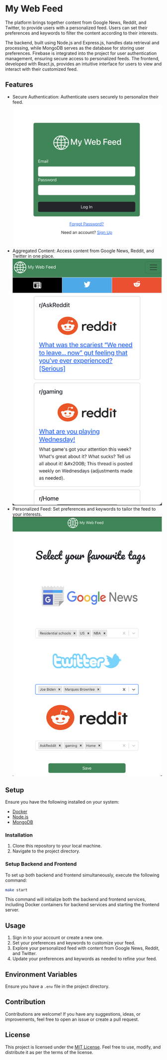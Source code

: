 # My Web Feed

The platform brings together content from Google News, Reddit, and Twitter, to provide users with a personalized feed. Users can set their preferences and keywords to filter the content according to their interests. 

The backend, built using Node.js and Express.js, handles data retrieval and processing, while MongoDB serves as the database for storing user preferences. Firebase is integrated into the project for user authentication management, ensuring secure access to personalized feeds. The frontend, developed with React.js, provides an intuitive interface for users to view and interact with their customized feed.

## Features

- Secure Authentication: Authenticate users securely to personalize their feed.
  ![Secure Authentication](./documentation/images/login.png)
- Aggregated Content: Access content from Google News, Reddit, and Twitter in one place.
  ![Aggregated Content](./documentation/images/feed.png)
- Personalized Feed: Set preferences and keywords to tailor the feed to your interests.
  ![Personalized Feed](./documentation/images/preferences.png)

## Setup

Ensure you have the following installed on your system:

- [Docker](https://www.docker.com/)
- [Node.js](https://nodejs.org/)
- [MongoDB](https://www.mongodb.com/)

### Installation

1. Clone this repository to your local machine.
2. Navigate to the project directory.

### Setup Backend and Frontend

To set up both backend and frontend simultaneously, execute the following command:

```bash
make start
```

This command will initialize both the backend and frontend services, including Docker containers for backend services and starting the frontend server.

## Usage

1. Sign in to your account or create a new one.
2. Set your preferences and keywords to customize your feed.
3. Explore your personalized feed with content from Google News, Reddit, and Twitter.
4. Update your preferences and keywords as needed to refine your feed.

## Environment Variables

Ensure you have a `.env` file in the project directory.

## Contribution

Contributions are welcome! If you have any suggestions, ideas, or improvements, feel free to open an issue or create a pull request.

## License

This project is licensed under the [MIT License](LICENSE). Feel free to use, modify, and distribute it as per the terms of the license.
